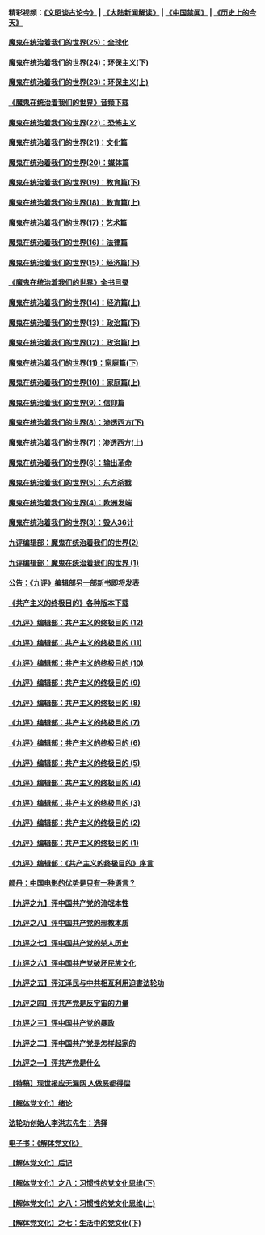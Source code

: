 #### 精彩视频：[《文昭谈古论今》](https://github.com/gfw-breaker/wenzhao/blob/master/README.md?t=11132132) | [《大陆新闻解读》](https://github.com/gfw-breaker/ntdtv-comedy/blob/master/README.md?t=11132132) | [《中国禁闻》](https://github.com/gfw-breaker/ntdtv-news/blob/master/README.md?t=11132132) | [《历史上的今天》](https://github.com/gfw-breaker/today-in-history/blob/master/README.md?t=11132132) 

#### [魔鬼在统治着我们的世界(25)：全球化](../pages/nsc422/n10788205.md?t=11132132) 

#### [魔鬼在统治着我们的世界(24)：环保主义(下)](../pages/nsc422/n10695307.md?t=11132132) 

#### [魔鬼在统治着我们的世界(23)：环保主义(上)](../pages/nsc422/n10688613.md?t=11132132) 

#### [《魔鬼在统治着我们的世界》音频下载](../pages/nsc422/n10635553.md?t=11132132) 

#### [魔鬼在统治着我们的世界(22)：恐怖主义](../pages/nsc422/n10614727.md?t=11132132) 

#### [魔鬼在统治着我们的世界(21)：文化篇](../pages/nsc422/n10597706.md?t=11132132) 

#### [魔鬼在统治着我们的世界(20)：媒体篇](../pages/nsc422/n10586579.md?t=11132132) 

#### [魔鬼在统治着我们的世界(19)：教育篇(下)](../pages/nsc422/n10564808.md?t=11132132) 

#### [魔鬼在统治着我们的世界(18)：教育篇(上)](../pages/nsc422/n10526970.md?t=11132132) 

#### [魔鬼在统治着我们的世界(17)：艺术篇](../pages/nsc422/n10499093.md?t=11132132) 

#### [魔鬼在统治着我们的世界(16)：法律篇](../pages/nsc422/n10485969.md?t=11132132) 

#### [魔鬼在统治着我们的世界(15)：经济篇(下)](../pages/nsc422/n10469975.md?t=11132132) 

#### [《魔鬼在统治着我们的世界》全书目录](../pages/nsc422/n10464261.md?t=11132132) 

#### [魔鬼在统治着我们的世界(14)：经济篇(上)](../pages/nsc422/n10457370.md?t=11132132) 

#### [魔鬼在统治着我们的世界(13)：政治篇(下)](../pages/nsc422/n10448270.md?t=11132132) 

#### [魔鬼在统治着我们的世界(12)：政治篇(上)](../pages/nsc422/n10444576.md?t=11132132) 

#### [魔鬼在统治着我们的世界(11)：家庭篇(下)](../pages/nsc422/n10440961.md?t=11132132) 

#### [魔鬼在统治着我们的世界(10)：家庭篇(上)](../pages/nsc422/n10435448.md?t=11132132) 

#### [魔鬼在统治着我们的世界(9)：信仰篇](../pages/nsc422/n10432159.md?t=11132132) 

#### [魔鬼在统治着我们的世界(8)：渗透西方(下)](../pages/nsc422/n10429603.md?t=11132132) 

#### [魔鬼在统治着我们的世界(7)：渗透西方(上)](../pages/nsc422/n10426013.md?t=11132132) 

#### [魔鬼在统治着我们的世界(6)：输出革命](../pages/nsc422/n10421536.md?t=11132132) 

#### [魔鬼在统治着我们的世界(5)：东方杀戮](../pages/nsc422/n10417707.md?t=11132132) 

#### [魔鬼在统治着我们的世界(4)：欧洲发端](../pages/nsc422/n10414890.md?t=11132132) 

#### [魔鬼在统治着我们的世界(3)：毁人36计](../pages/nsc422/n10411583.md?t=11132132) 

#### [九评编辑部：魔鬼在统治着我们的世界(2)](../pages/nsc422/n10410036.md?t=11132132) 

#### [九评编辑部：魔鬼在统治着我们的世界 (1)](../pages/nsc422/n10406825.md?t=11132132) 

#### [公告：《九评》编辑部另一部新书即将发表](../pages/nsc422/n10405104.md?t=11132132) 

#### [《共产主义的终极目的》各种版本下载](../pages/nsc422/n10022138.md?t=11132132) 

#### [《九评》编辑部：共产主义的终极目的 (12)](../pages/nsc422/n9933272.md?t=11132132) 

#### [《九评》编辑部：共产主义的终极目的 (11)](../pages/nsc422/n9924973.md?t=11132132) 

#### [《九评》编辑部：共产主义的终极目的 (10)](../pages/nsc422/n9920883.md?t=11132132) 

#### [《九评》编辑部：共产主义的终极目的 (9)](../pages/nsc422/n9916363.md?t=11132132) 

#### [《九评》编辑部：共产主义的终极目的 (8)](../pages/nsc422/n9912488.md?t=11132132) 

#### [《九评》编辑部：共产主义的终极目的 (7)](../pages/nsc422/n9901176.md?t=11132132) 

#### [《九评》编辑部：共产主义的终极目的 (6)](../pages/nsc422/n9899359.md?t=11132132) 

#### [《九评》编辑部：共产主义的终极目的 (5)](../pages/nsc422/n9893174.md?t=11132132) 

#### [《九评》编辑部：共产主义的终极目的 (4)](../pages/nsc422/n9891246.md?t=11132132) 

#### [《九评》编辑部：共产主义的终极目的 (3)](../pages/nsc422/n9879879.md?t=11132132) 

#### [《九评》编辑部：共产主义的终极目的 (2)](../pages/nsc422/n9876205.md?t=11132132) 

#### [《九评》编辑部：共产主义的终极目的 (1)](../pages/nsc422/n9865857.md?t=11132132) 

#### [《九评》编辑部：《共产主义的终极目的》序言](../pages/nsc422/n9862666.md?t=11132132) 

#### [颜丹：中国电影的优势是只有一种语言？](../pages/nsc422/n9583062.md?t=11132132) 

#### [【九评之九】评中国共产党的流氓本性](../pages/nsc422/n737542.md?t=11132132) 

#### [【九评之八】评中国共产党的邪教本质](../pages/nsc422/n735942.md?t=11132132) 

#### [【九评之七】评中国共产党的杀人历史](../pages/nsc422/n733806.md?t=11132132) 

#### [【九评之六】评中国共产党破坏民族文化](../pages/nsc422/n731667.md?t=11132132) 

#### [【九评之五】评江泽民与中共相互利用迫害法轮功](../pages/nsc422/n730058.md?t=11132132) 

#### [【九评之四】评共产党是反宇宙的力量](../pages/nsc422/n727814.md?t=11132132) 

#### [【九评之三】评中国共产党的暴政](../pages/nsc422/n725597.md?t=11132132) 

#### [【九评之二】评中国共产党是怎样起家的](../pages/nsc422/n723946.md?t=11132132) 

#### [【九评之一】评共产党是什么](../pages/nsc422/n722529.md?t=11132132) 

#### [【特稿】现世报应无漏网 人做恶都得偿](../pages/nsc422/n4215167.md?t=11132132) 

#### [【解体党文化】绪论](../pages/nsc422/n1449356.md?t=11132132) 

#### [法轮功创始人李洪志先生：选择](../pages/nsc422/n3580738.md?t=11132132) 

#### [电子书：《解体党文化》](../pages/nsc422/n1573484.md?t=11132132) 

#### [【解体党文化】后记](../pages/nsc422/n1531999.md?t=11132132) 

#### [【解体党文化】之八：习惯性的党文化思维(下)](../pages/nsc422/n1526477.md?t=11132132) 

#### [【解体党文化】之八：习惯性的党文化思维(上)](../pages/nsc422/n1520631.md?t=11132132) 

#### [【解体党文化】之七：生活中的党文化(下)](../pages/nsc422/n1513446.md?t=11132132) 

